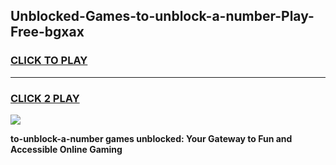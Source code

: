 
## Unblocked-Games-to-unblock-a-number-Play-Free-bgxax
<h3>
<a href="https://premium76.site?title=to-unblock-a-number&ref=10A">CLICK TO PLAY</a></h3>
<hr>

<h3>
<a href="https://premium76.site?title=to-unblock-a-number&ref=10A">CLICK 2 PLAY</a>
  
</h3>

<a href="https://premium76.site?title=to-unblock-a-number&ref=10A"><img src="https://clearcache.store/games.png"></a>


**to-unblock-a-number games unblocked: Your Gateway to Fun and Accessible Online Gaming**
